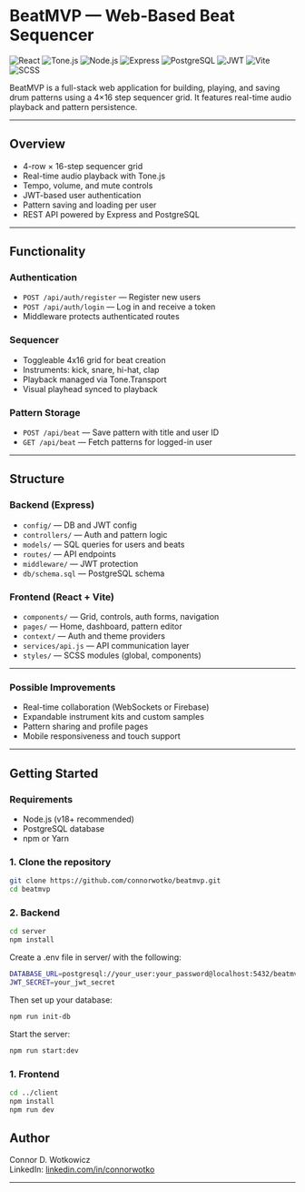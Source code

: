 # BeatMVP — Web-Based Beat Sequencer

![React](https://img.shields.io/badge/frontend-React-61DAFB?logo=react&logoColor=white)
![Tone.js](https://img.shields.io/badge/audio-Tone.js-ff7373)
![Node.js](https://img.shields.io/badge/backend-Node.js-339933?logo=node.js&logoColor=white)
![Express](https://img.shields.io/badge/server-Express-000000?logo=express&logoColor=white)
![PostgreSQL](https://img.shields.io/badge/database-PostgreSQL-336791?logo=postgresql&logoColor=white)
![JWT](https://img.shields.io/badge/auth-JWT-yellowgreen)
![Vite](https://img.shields.io/badge/build-Vite-646CFF?logo=vite&logoColor=white)
![SCSS](https://img.shields.io/badge/styles-SCSS-CC6699?logo=sass&logoColor=white)

BeatMVP is a full-stack web application for building, playing, and saving drum patterns using a 4×16 step sequencer grid. It features real-time audio playback and pattern persistence.





---

## Overview

- 4-row × 16-step sequencer grid
- Real-time audio playback with Tone.js
- Tempo, volume, and mute controls
- JWT-based user authentication
- Pattern saving and loading per user
- REST API powered by Express and PostgreSQL

---

## Functionality

### Authentication

- `POST /api/auth/register` — Register new users
- `POST /api/auth/login` — Log in and receive a token
- Middleware protects authenticated routes

### Sequencer

- Toggleable 4x16 grid for beat creation
- Instruments: kick, snare, hi-hat, clap
- Playback managed via Tone.Transport
- Visual playhead synced to playback

### Pattern Storage

- `POST /api/beat` — Save pattern with title and user ID
- `GET /api/beat` — Fetch patterns for logged-in user

---

## Structure

### Backend (Express)

- `config/` — DB and JWT config
- `controllers/` — Auth and pattern logic
- `models/` — SQL queries for users and beats
- `routes/` — API endpoints
- `middleware/` — JWT protection
- `db/schema.sql` — PostgreSQL schema

### Frontend (React + Vite)

- `components/` — Grid, controls, auth forms, navigation
- `pages/` — Home, dashboard, pattern editor
- `context/` — Auth and theme providers
- `services/api.js` — API communication layer
- `styles/` — SCSS modules (global, components)

---

### Possible Improvements

- Real-time collaboration (WebSockets or Firebase)
- Expandable instrument kits and custom samples
- Pattern sharing and profile pages
- Mobile responsiveness and touch support

---


## Getting Started

### Requirements

- Node.js (v18+ recommended)
- PostgreSQL database
- npm or Yarn

### 1. Clone the repository

```bash
git clone https://github.com/connorwotko/beatmvp.git
cd beatmvp
```


### 2. Backend
```bash
cd server
npm install
```
Create a .env file in server/ with the following:
```bash
DATABASE_URL=postgresql://your_user:your_password@localhost:5432/beatmvp
JWT_SECRET=your_jwt_secret
```
Then set up your database:
```bash
npm run init-db
```

Start the server:
``` bash
npm run start:dev
```

### 1. Frontend
```bash
cd ../client
npm install
npm run dev
```


## Author

Connor D. Wotkowicz   
LinkedIn: [linkedin.com/in/connorwotko](https://www.linkedin.com/in/wotkowicz)

---

